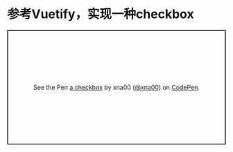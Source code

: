 # 参考Vuetify，实现一种checkbox

<div>
<p class="codepen" data-height="265" data-theme-id="light" data-default-tab="html,result" data-user="xna00" data-slug-hash="rNMyYdp" style="height: 265px; box-sizing: border-box; display: flex; align-items: center; justify-content: center; border: 2px solid; margin: 1em 0; padding: 1em;" data-pen-title="a checkbox">
  <span>See the Pen <a href="https://codepen.io/xna00/pen/rNMyYdp">
  a checkbox</a> by xna00 (<a href="https://codepen.io/xna00">@xna00</a>)
  on <a href="https://codepen.io">CodePen</a>.</span>
</p>
<script async src="https://cpwebassets.codepen.io/assets/embed/ei.js"></script>
</div>
